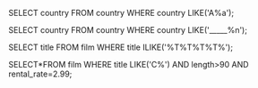 SELECT country FROM country
WHERE country LIKE('A%a');

SELECT country FROM country
WHERE country LIKE('_____%n');

SELECT title FROM film
WHERE title ILIKE('%T%T%T%T%');

SELECT*FROM film
WHERE title LIKE('C%') AND length>90 AND rental_rate=2.99;